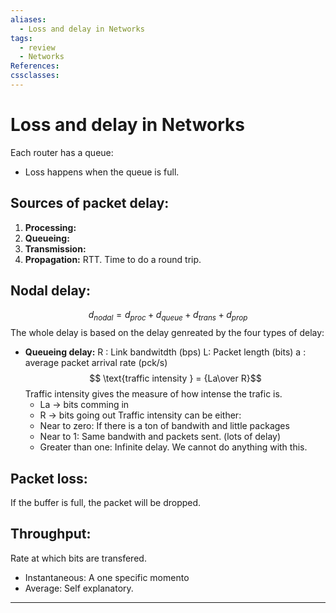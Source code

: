 ```yaml
---
aliases:
  - Loss and delay in Networks
tags:
  - review
  - Networks
References: 
cssclasses:
---
```

# Loss and delay in Networks

Each router has a queue:
+ Loss happens when the queue is full.

## Sources of packet delay: 
1. **Processing:**
2. **Queueing:**
3. **Transmission:**
4. **Propagation:** RTT. Time to do a round trip. 

## Nodal delay:
$$
d_{nodal} = d_{proc} + d_{queue} + d_{trans} + d_{prop}
$$
The whole delay is based on the delay genreated by the four types of delay:
+ **Queueing delay:** 
  R : Link bandwitdth (bps)
  L: Packet length (bits)
  a : average packet arrival rate (pck/s)
  $$ \text{traffic intensity } = {La\over R}$$
  Traffic intensity gives the measure of how intense the trafic is. 
  + La → bits comming in
  + R → bits going out
  Traffic intensity can be either: 
  + Near to zero: If there is a ton of bandwith and little packages
  + Near to 1: Same bandwith and packets sent. (lots of delay)
  + Greater than one: Infinite delay. We cannot do anything with this.
## Packet loss:
If the buffer is full, the packet will be dropped. 

## Throughput:
Rate at which bits are transfered. 
+ Instantaneous: A one specific momento
+ Average: Self explanatory.

***
